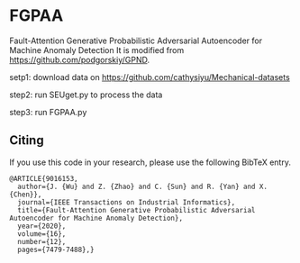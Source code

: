 # FGPAA
Fault-Attention Generative Probabilistic Adversarial Autoencoder for Machine Anomaly Detection
It is modified from https://github.com/podgorskiy/GPND.

setp1: download data on https://github.com/cathysiyu/Mechanical-datasets

step2: run SEUget.py to process the data

step3: run FGPAA.py

## Citing

If you use this code in your research, please use the following BibTeX entry.

```
@ARTICLE{9016153,
  author={J. {Wu} and Z. {Zhao} and C. {Sun} and R. {Yan} and X. {Chen}},
  journal={IEEE Transactions on Industrial Informatics}, 
  title={Fault-Attention Generative Probabilistic Adversarial Autoencoder for Machine Anomaly Detection}, 
  year={2020},
  volume={16},
  number={12},
  pages={7479-7488},}
```
